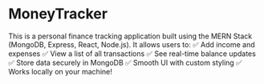 # MoneyTracker
This is a personal finance tracking application built using the MERN Stack (MongoDB, Express, React, Node.js). It allows users to:  ✅ Add income and expenses ✅ View a list of all transactions ✅ See real-time balance updates ✅ Store data securely in MongoDB ✅ Smooth UI with custom styling ✅ Works locally on your machine!
